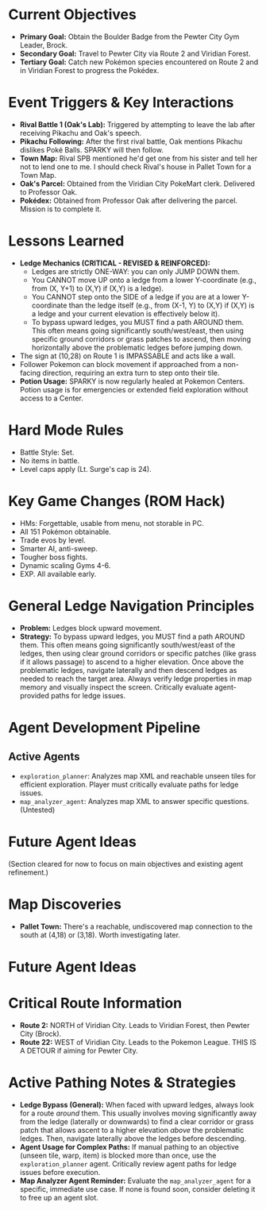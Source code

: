 # Current Objectives
*   **Primary Goal:** Obtain the Boulder Badge from the Pewter City Gym Leader, Brock.
*   **Secondary Goal:** Travel to Pewter City via Route 2 and Viridian Forest.
*   **Tertiary Goal:** Catch new Pokémon species encountered on Route 2 and in Viridian Forest to progress the Pokédex.

# Event Triggers & Key Interactions
*   **Rival Battle 1 (Oak's Lab):** Triggered by attempting to leave the lab after receiving Pikachu and Oak's speech.
*   **Pikachu Following:** After the first rival battle, Oak mentions Pikachu dislikes Poké Balls. SPARKY will then follow.
*   **Town Map:** Rival SPB mentioned he'd get one from his sister and tell her not to lend one to me. I should check Rival's house in Pallet Town for a Town Map.
*   **Oak's Parcel:** Obtained from the Viridian City PokeMart clerk. Delivered to Professor Oak.
*   **Pokédex:** Obtained from Professor Oak after delivering the parcel. Mission is to complete it.

# Lessons Learned
*   **Ledge Mechanics (CRITICAL - REVISED & REINFORCED):**
    *   Ledges are strictly ONE-WAY: you can only JUMP DOWN them.
    *   You CANNOT move UP onto a ledge from a lower Y-coordinate (e.g., from (X, Y+1) to (X,Y) if (X,Y) is a ledge).
    *   You CANNOT step onto the SIDE of a ledge if you are at a lower Y-coordinate than the ledge itself (e.g., from (X-1, Y) to (X,Y) if (X,Y) is a ledge and your current elevation is effectively below it).
    *   To bypass upward ledges, you MUST find a path AROUND them. This often means going significantly south/west/east, then using specific ground corridors or grass patches to ascend, then moving horizontally above the problematic ledges before jumping down.
*   The sign at (10,28) on Route 1 is IMPASSABLE and acts like a wall.
*   Follower Pokemon can block movement if approached from a non-facing direction, requiring an extra turn to step onto their tile.
*   **Potion Usage:** SPARKY is now regularly healed at Pokemon Centers. Potion usage is for emergencies or extended field exploration without access to a Center.

# Hard Mode Rules
*   Battle Style: Set.
*   No items in battle.
*   Level caps apply (Lt. Surge's cap is 24).

# Key Game Changes (ROM Hack)
*   HMs: Forgettable, usable from menu, not storable in PC.
*   All 151 Pokémon obtainable.
*   Trade evos by level.
*   Smarter AI, anti-sweep.
*   Tougher boss fights.
*   Dynamic scaling Gyms 4-6.
*   EXP. All available early.

# General Ledge Navigation Principles
*   **Problem:** Ledges block upward movement.
*   **Strategy:** To bypass upward ledges, you MUST find a path AROUND them. This often means going significantly south/west/east of the ledges, then using clear ground corridors or specific patches (like grass if it allows passage) to ascend to a higher elevation. Once above the problematic ledges, navigate laterally and then descend ledges as needed to reach the target area. Always verify ledge properties in map memory and visually inspect the screen. Critically evaluate agent-provided paths for ledge issues.

# Agent Development Pipeline

## Active Agents
*   `exploration_planner`: Analyzes map XML and reachable unseen tiles for efficient exploration. Player must critically evaluate paths for ledge issues.
*   `map_analyzer_agent`: Analyzes map XML to answer specific questions. (Untested)

# Future Agent Ideas
(Section cleared for now to focus on main objectives and existing agent refinement.)

# Map Discoveries
*   **Pallet Town:** There's a reachable, undiscovered map connection to the south at (4,18) or (3,18). Worth investigating later.

# Future Agent Ideas

# Critical Route Information
*   **Route 2:** NORTH of Viridian City. Leads to Viridian Forest, then Pewter City (Brock).
*   **Route 22:** WEST of Viridian City. Leads to the Pokemon League. THIS IS A DETOUR if aiming for Pewter City.

# Active Pathing Notes & Strategies
*   **Ledge Bypass (General):** When faced with upward ledges, always look for a route *around* them. This usually involves moving significantly away from the ledge (laterally or downwards) to find a clear corridor or grass patch that allows ascent to a higher elevation *above* the problematic ledges. Then, navigate laterally above the ledges before descending.
*   **Agent Usage for Complex Paths:** If manual pathing to an objective (unseen tile, warp, item) is blocked more than once, use the `exploration_planner` agent. Critically review agent paths for ledge issues before execution.
*   **Map Analyzer Agent Reminder:** Evaluate the `map_analyzer_agent` for a specific, immediate use case. If none is found soon, consider deleting it to free up an agent slot.
